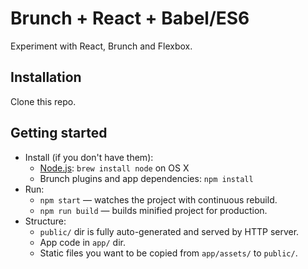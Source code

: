 # Brunch + React + Babel/ES6

Experiment with React, Brunch and Flexbox.

## Installation

Clone this repo.

## Getting started

* Install (if you don't have them):
    * [Node.js](http://nodejs.org): `brew install node` on OS X
    * Brunch plugins and app dependencies: `npm install`
* Run:
    * `npm start` — watches the project with continuous rebuild.
    * `npm run build` — builds minified project for production.
* Structure:
    * `public/` dir is fully auto-generated and served by HTTP server.
    * App code in `app/` dir.
    * Static files you want to be copied from `app/assets/` to `public/`.
